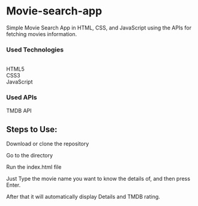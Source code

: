 # Movie-search-app
Simple Movie Search App in HTML, CSS, and JavaScript using the APIs for fetching movies information.

<h3>Used Technologies</h3><br>
HTML5<br>
CSS3<br>
JavaScript<br>
<h3>Used APIs</h3>
TMDB API
<h2>Steps to Use:</h2>
Download or clone the repository

Go to the directory

Run the index.html file

Just Type the movie name you want to know the details of, and then press Enter.

After that it will automatically display Details and TMDB rating.
